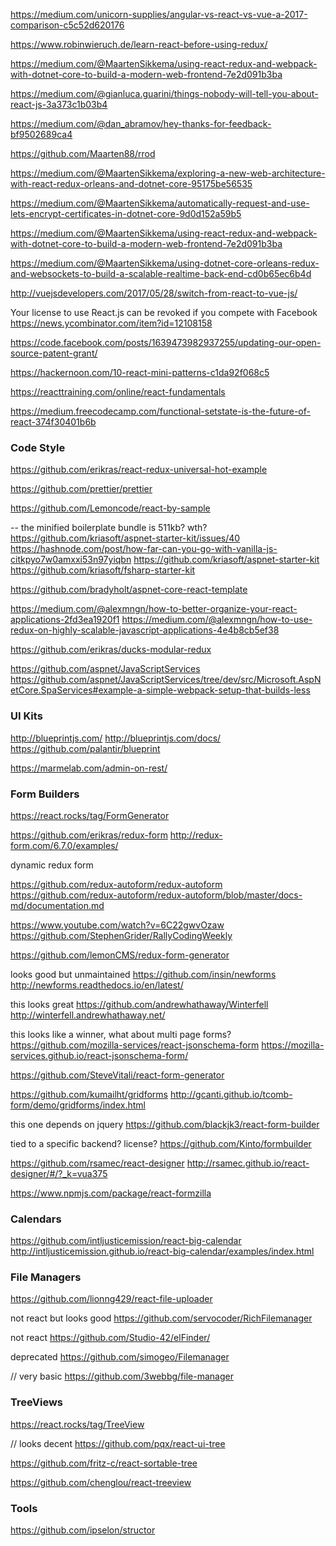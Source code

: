 
https://medium.com/unicorn-supplies/angular-vs-react-vs-vue-a-2017-comparison-c5c52d620176

https://www.robinwieruch.de/learn-react-before-using-redux/

https://medium.com/@MaartenSikkema/using-react-redux-and-webpack-with-dotnet-core-to-build-a-modern-web-frontend-7e2d091b3ba

https://medium.com/@gianluca.guarini/things-nobody-will-tell-you-about-react-js-3a373c1b03b4

https://medium.com/@dan_abramov/hey-thanks-for-feedback-bf9502689ca4


https://github.com/Maarten88/rrod

https://medium.com/@MaartenSikkema/exploring-a-new-web-architecture-with-react-redux-orleans-and-dotnet-core-95175be56535

https://medium.com/@MaartenSikkema/automatically-request-and-use-lets-encrypt-certificates-in-dotnet-core-9d0d152a59b5

https://medium.com/@MaartenSikkema/using-react-redux-and-webpack-with-dotnet-core-to-build-a-modern-web-frontend-7e2d091b3ba

https://medium.com/@MaartenSikkema/using-dotnet-core-orleans-redux-and-websockets-to-build-a-scalable-realtime-back-end-cd0b65ec6b4d

http://vuejsdevelopers.com/2017/05/28/switch-from-react-to-vue-js/


Your license to use React.js can be revoked if you compete with Facebook
https://news.ycombinator.com/item?id=12108158

https://code.facebook.com/posts/1639473982937255/updating-our-open-source-patent-grant/

https://hackernoon.com/10-react-mini-patterns-c1da92f068c5

https://reacttraining.com/online/react-fundamentals

https://medium.freecodecamp.com/functional-setstate-is-the-future-of-react-374f30401b6b


### Code Style

https://github.com/erikras/react-redux-universal-hot-example

https://github.com/prettier/prettier

https://github.com/Lemoncode/react-by-sample

-- the minified boilerplate bundle is 511kb? wth?
https://github.com/kriasoft/aspnet-starter-kit/issues/40
https://hashnode.com/post/how-far-can-you-go-with-vanilla-js-citkpyo7w0amxxi53n97yiqbn
https://github.com/kriasoft/aspnet-starter-kit
https://github.com/kriasoft/fsharp-starter-kit

https://github.com/bradyholt/aspnet-core-react-template

https://medium.com/@alexmngn/how-to-better-organize-your-react-applications-2fd3ea1920f1
https://medium.com/@alexmngn/how-to-use-redux-on-highly-scalable-javascript-applications-4e4b8cb5ef38

https://github.com/erikras/ducks-modular-redux

https://github.com/aspnet/JavaScriptServices
https://github.com/aspnet/JavaScriptServices/tree/dev/src/Microsoft.AspNetCore.SpaServices#example-a-simple-webpack-setup-that-builds-less



### UI Kits

http://blueprintjs.com/
http://blueprintjs.com/docs/
https://github.com/palantir/blueprint

https://marmelab.com/admin-on-rest/


### Form Builders

https://react.rocks/tag/FormGenerator

https://github.com/erikras/redux-form
http://redux-form.com/6.7.0/examples/

dynamic redux form

https://github.com/redux-autoform/redux-autoform
https://github.com/redux-autoform/redux-autoform/blob/master/docs-md/documentation.md

https://www.youtube.com/watch?v=6C22gwvOzaw
https://github.com/StephenGrider/RallyCodingWeekly

https://github.com/lemonCMS/redux-form-generator


looks good but unmaintained
https://github.com/insin/newforms
http://newforms.readthedocs.io/en/latest/


this looks great
https://github.com/andrewhathaway/Winterfell
http://winterfell.andrewhathaway.net/

this looks like a winner, what about multi page forms?
https://github.com/mozilla-services/react-jsonschema-form
https://mozilla-services.github.io/react-jsonschema-form/

https://github.com/SteveVitali/react-form-generator

https://github.com/kumailht/gridforms
http://gcanti.github.io/tcomb-form/demo/gridforms/index.html

this one depends on jquery
https://github.com/blackjk3/react-form-builder

tied to a specific backend? license?
https://github.com/Kinto/formbuilder

https://github.com/rsamec/react-designer
http://rsamec.github.io/react-designer/#/?_k=vua375

https://www.npmjs.com/package/react-formzilla


### Calendars

https://github.com/intljusticemission/react-big-calendar
http://intljusticemission.github.io/react-big-calendar/examples/index.html


### File Managers

https://github.com/lionng429/react-file-uploader


not react but looks good
https://github.com/servocoder/RichFilemanager

not react
https://github.com/Studio-42/elFinder/

deprecated
https://github.com/simogeo/Filemanager

// very basic
https://github.com/3webbg/file-manager

### TreeViews

https://react.rocks/tag/TreeView

// looks decent
https://github.com/pqx/react-ui-tree


https://github.com/fritz-c/react-sortable-tree

https://github.com/chenglou/react-treeview

### Tools

https://github.com/ipselon/structor




